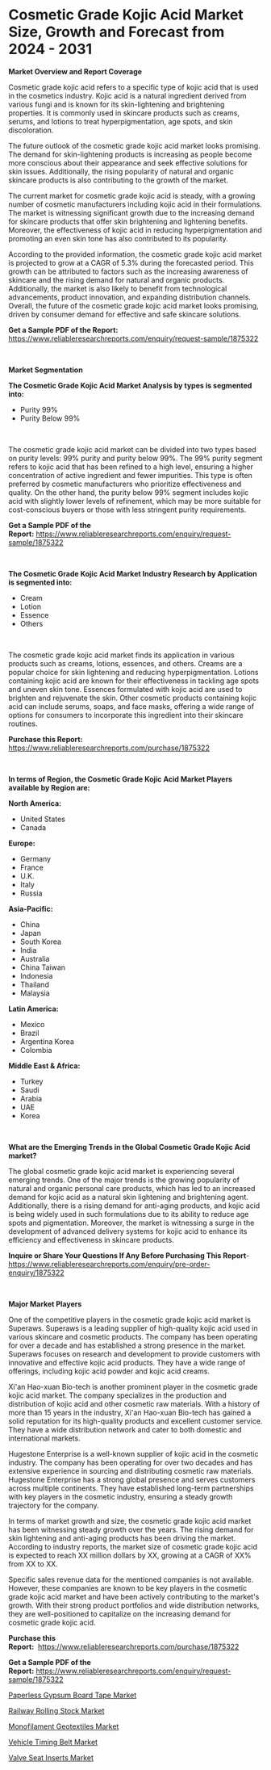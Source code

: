 <p><h1>Cosmetic Grade Kojic Acid Market Size, Growth and Forecast from 2024 - 2031</h1></p><p><strong>Market Overview and Report Coverage</strong></p>
<p><p>Cosmetic grade kojic acid refers to a specific type of kojic acid that is used in the cosmetics industry. Kojic acid is a natural ingredient derived from various fungi and is known for its skin-lightening and brightening properties. It is commonly used in skincare products such as creams, serums, and lotions to treat hyperpigmentation, age spots, and skin discoloration.</p><p>The future outlook of the cosmetic grade kojic acid market looks promising. The demand for skin-lightening products is increasing as people become more conscious about their appearance and seek effective solutions for skin issues. Additionally, the rising popularity of natural and organic skincare products is also contributing to the growth of the market.</p><p>The current market for cosmetic grade kojic acid is steady, with a growing number of cosmetic manufacturers including kojic acid in their formulations. The market is witnessing significant growth due to the increasing demand for skincare products that offer skin brightening and lightening benefits. Moreover, the effectiveness of kojic acid in reducing hyperpigmentation and promoting an even skin tone has also contributed to its popularity.</p><p>According to the provided information, the cosmetic grade kojic acid market is projected to grow at a CAGR of 5.3% during the forecasted period. This growth can be attributed to factors such as the increasing awareness of skincare and the rising demand for natural and organic products. Additionally, the market is also likely to benefit from technological advancements, product innovation, and expanding distribution channels. Overall, the future of the cosmetic grade kojic acid market looks promising, driven by consumer demand for effective and safe skincare solutions.</p></p>
<p><strong>Get a Sample PDF of the Report:</strong> <a href="https://www.reliableresearchreports.com/enquiry/request-sample/1875322">https://www.reliableresearchreports.com/enquiry/request-sample/1875322</a></p>
<p>&nbsp;</p>
<p><strong>Market Segmentation</strong></p>
<p><strong>The Cosmetic Grade Kojic Acid Market Analysis by types is segmented into:</strong></p>
<p><ul><li>Purity 99%</li><li>Purity Below 99%</li></ul></p>
<p>&nbsp;</p>
<p><p>The cosmetic grade kojic acid market can be divided into two types based on purity levels: 99% purity and purity below 99%. The 99% purity segment refers to kojic acid that has been refined to a high level, ensuring a higher concentration of active ingredient and fewer impurities. This type is often preferred by cosmetic manufacturers who prioritize effectiveness and quality. On the other hand, the purity below 99% segment includes kojic acid with slightly lower levels of refinement, which may be more suitable for cost-conscious buyers or those with less stringent purity requirements.</p></p>
<p><strong>Get a Sample PDF of the Report:</strong>&nbsp;<a href="https://www.reliableresearchreports.com/enquiry/request-sample/1875322">https://www.reliableresearchreports.com/enquiry/request-sample/1875322</a></p>
<p>&nbsp;</p>
<p><strong>The Cosmetic Grade Kojic Acid Market Industry Research by Application is segmented into:</strong></p>
<p><ul><li>Cream</li><li>Lotion</li><li>Essence</li><li>Others</li></ul></p>
<p>&nbsp;</p>
<p><p>The cosmetic grade kojic acid market finds its application in various products such as creams, lotions, essences, and others. Creams are a popular choice for skin lightening and reducing hyperpigmentation. Lotions containing kojic acid are known for their effectiveness in tackling age spots and uneven skin tone. Essences formulated with kojic acid are used to brighten and rejuvenate the skin. Other cosmetic products containing kojic acid can include serums, soaps, and face masks, offering a wide range of options for consumers to incorporate this ingredient into their skincare routines.</p></p>
<p><strong>Purchase this Report:</strong>&nbsp; <a href="https://www.reliableresearchreports.com/purchase/1875322">https://www.reliableresearchreports.com/purchase/1875322</a></p>
<p>&nbsp;</p>
<p><strong>In terms of Region, the Cosmetic Grade Kojic Acid Market Players available by Region are:</strong></p>
<p>
    <p> <strong> North America: </strong>
        <ul>
            <li>United States</li>
            <li>Canada</li>
        </ul>
        </p> 
    <p> <strong> Europe: </strong>
        <ul>
            <li>Germany</li>
            <li>France</li>
            <li>U.K.</li>
            <li>Italy</li>
            <li>Russia</li>
        </ul>
        </p> 
    <p> <strong> Asia-Pacific: </strong>
        <ul>
            <li>China</li>
            <li>Japan</li>
            <li>South Korea</li>
            <li>India</li>
            <li>Australia</li>
            <li>China Taiwan</li>
            <li>Indonesia</li>
            <li>Thailand</li>
            <li>Malaysia</li>
        </ul>
        </p> 
    <p> <strong> Latin America: </strong>
        <ul>
            <li>Mexico</li>
            <li>Brazil</li>
            <li>Argentina Korea</li>
            <li>Colombia</li>
        </ul>
        </p> 
    <p> <strong> Middle East & Africa: </strong>
        <ul>
            <li>Turkey</li>
            <li>Saudi</li>
            <li>Arabia</li>
            <li>UAE</li>
            <li>Korea</li>
        </ul>
    </p>
    </p>
<p>&nbsp;</p>
<p><strong>What are the Emerging Trends in the Global Cosmetic Grade Kojic Acid market?</strong></p>
<p><p>The global cosmetic grade kojic acid market is experiencing several emerging trends. One of the major trends is the growing popularity of natural and organic personal care products, which has led to an increased demand for kojic acid as a natural skin lightening and brightening agent. Additionally, there is a rising demand for anti-aging products, and kojic acid is being widely used in such formulations due to its ability to reduce age spots and pigmentation. Moreover, the market is witnessing a surge in the development of advanced delivery systems for kojic acid to enhance its efficiency and effectiveness in skincare products.</p></p>
<p><strong>Inquire or Share Your Questions If Any Before Purchasing This Report</strong>- <a href="https://www.reliableresearchreports.com/enquiry/pre-order-enquiry/1875322">https://www.reliableresearchreports.com/enquiry/pre-order-enquiry/1875322</a></p>
<p>&nbsp;</p>
<p><strong>Major Market Players</strong></p>
<p><p>One of the competitive players in the cosmetic grade kojic acid market is Superaws. Superaws is a leading supplier of high-quality kojic acid used in various skincare and cosmetic products. The company has been operating for over a decade and has established a strong presence in the market. Superaws focuses on research and development to provide customers with innovative and effective kojic acid products. They have a wide range of offerings, including kojic acid powder and kojic acid creams.</p><p>Xi'an Hao-xuan Bio-tech is another prominent player in the cosmetic grade kojic acid market. The company specializes in the production and distribution of kojic acid and other cosmetic raw materials. With a history of more than 15 years in the industry, Xi'an Hao-xuan Bio-tech has gained a solid reputation for its high-quality products and excellent customer service. They have a wide distribution network and cater to both domestic and international markets.</p><p>Hugestone Enterprise is a well-known supplier of kojic acid in the cosmetic industry. The company has been operating for over two decades and has extensive experience in sourcing and distributing cosmetic raw materials. Hugestone Enterprise has a strong global presence and serves customers across multiple continents. They have established long-term partnerships with key players in the cosmetic industry, ensuring a steady growth trajectory for the company.</p><p>In terms of market growth and size, the cosmetic grade kojic acid market has been witnessing steady growth over the years. The rising demand for skin lightening and anti-aging products has been driving the market. According to industry reports, the market size of cosmetic grade kojic acid is expected to reach XX million dollars by XX, growing at a CAGR of XX% from XX to XX.</p><p>Specific sales revenue data for the mentioned companies is not available. However, these companies are known to be key players in the cosmetic grade kojic acid market and have been actively contributing to the market's growth. With their strong product portfolios and wide distribution networks, they are well-positioned to capitalize on the increasing demand for cosmetic grade kojic acid.</p></p>
<p><strong>Purchase this Report:</strong>&nbsp;&nbsp;<a href="https://www.reliableresearchreports.com/purchase/1875322">https://www.reliableresearchreports.com/purchase/1875322</a></p>
<p></p>
<p><strong>Get a Sample PDF of the Report:</strong>&nbsp;<a href="https://www.reliableresearchreports.com/enquiry/request-sample/1875322">https://www.reliableresearchreports.com/enquiry/request-sample/1875322</a></p>
<p><p><a href="https://github.com/YashRP12/Market-Research-Report-List-2/blob/main/paperless-gypsum-board-tape-market.md">Paperless Gypsum Board Tape Market</a></p><p><a href="https://www.linkedin.com/pulse/railway-rolling-stock-market-challenges-opportunities-growth-gvvve/">Railway Rolling Stock Market</a></p><p><a href="https://github.com/Chiragrp25/Market-Research-Report-List-2/blob/main/monofilament-geotextiles-market.md">Monofilament Geotextiles Market</a></p><p><a href="https://www.linkedin.com/pulse/vehicle-timing-belt-market-share-amp-new-trends-analysis-gxlrc/">Vehicle Timing Belt Market</a></p><p><a href="https://www.linkedin.com/pulse/decoding-valve-seat-inserts-market-deep-dive-latest-trends-hcqsc/">Valve Seat Inserts Market</a></p></p>